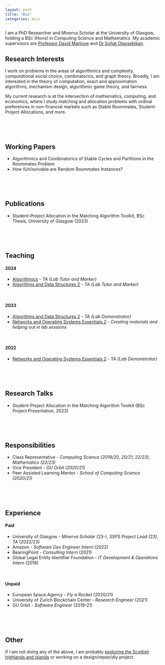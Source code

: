 ```yaml
---
layout: post
title: "Bio"
categories: misc
---
```



I am a PhD Researcher and Minerva Scholar at the University of Glasgow, holding a BSc (Hons) in Computing Science and Mathematics. My academic supervisors are [Professor David Manlove](https://www.dcs.gla.ac.uk/~davidm/) and [Dr Sofiat Olaosebikan](https://www.dcs.gla.ac.uk/~sofiat/).


## Research Interests
I work on problems in the areas of algorithmics and complexity, computational social choice, combinatorics, and graph theory. Broadly, I am interested in the theory of computation, exact and approximation algorithms, mechanism design, algorithmic game theory, and fairness.

My current research is at the intersection of mathematics, computing, and economics, where I study matching and allocation problems with ordinal preferences in non-financial markets such as Stable Roommates, Student-Project Allocations, and more.

<p>&nbsp;</p>
<p>&nbsp;</p>


## Working Papers
- Algorithmics and Combinatorics of Stable Cycles and Partitions in the Roommates Problem
- How (Un)solvable are Random Roommates Instances?

<p>&nbsp;</p>
<p>&nbsp;</p>


## Publications
- Student-Project Allocation in the Matching Algorithm Toolkit, BSc Thesis, University of Glasgow (2023)

<p>&nbsp;</p>
<p>&nbsp;</p>


## Teaching
#### 2024
- [Algorithmics](https://www.gla.ac.uk/coursecatalogue/course/?code=COMPSCI2026) - _TA (Lab Tutor and Marker)_
- [Algorithms and Data Structures 2](https://www.gla.ac.uk/coursecatalogue/course/?code=COMPSCI2007) - _TA (Lab Tutor and Marker)_

<p>&nbsp;</p>

#### 2023
- [Algorithms and Data Structures 2](https://www.gla.ac.uk/coursecatalogue/course/?code=COMPSCI2007) - _TA (Lab Demonstrator)_
- [Networks and Operating Systems Essentials 2](https://www.gla.ac.uk/coursecatalogue/course/?code=COMPSCI2024) - _Creating materials and helping out in lab sessions_

<p>&nbsp;</p>

#### 2022
- [Networks and Operating Systems Essentials 2](https://www.gla.ac.uk/coursecatalogue/course/?code=COMPSCI2024) - _TA (Lab Demonstrator)_

<p>&nbsp;</p>
<p>&nbsp;</p>


## Research Talks
- Student-Project Allocation in the Matching Algorithm Toolkit (BSc Project Presentation, 2023)

<p>&nbsp;</p>
<p>&nbsp;</p>


## Responsibilities
- Class Representative - _Computing Science (2019/20, 20/21, 22/23), Mathematics (22/23)_
- Vice President - _GU Orbit (2020/21)_
- Peer Assisted Learning Mentor - _School of Computing Science (2020/21)_

<p>&nbsp;</p>
<p>&nbsp;</p>


## Experience
#### Paid
- University of Glasgow - _Minerva Scholar_ (23-),  _SSPS Project Lead (23)_, _TA_ (2022/23)
- Amazon - _Software Dev Engineer Intern_ (2022)
- BearingPoint - _Consulting Intern_ (2021)
- Global Legal Entity Identifier Foundation - _IT Development & Operations Intern_ (2018)

<p>&nbsp;</p>

#### Unpaid 
- European Space Agency - _Fly a Rocket_ (2020/21)
- University of Zurich Blockchain Center - _Research Engineer_ (2021)
- GU Orbit - _Software Engineer_ (2019-21)

<p>&nbsp;</p>
<p>&nbsp;</p>


## Other
If I am not doing any of the above, I am probably [exploring the Scottish highlands and islands](scotland) or working on a design/repair/diy project.